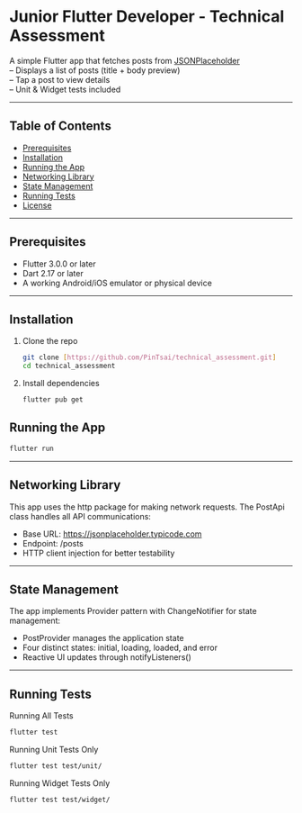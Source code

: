 # Junior Flutter Developer - Technical Assessment

A simple Flutter app that fetches posts from [JSONPlaceholder](https://jsonplaceholder.typicode.com)  
– Displays a list of posts (title + body preview)  
– Tap a post to view details  
– Unit & Widget tests included


---

## Table of Contents

- [Prerequisites](#prerequisites)  
- [Installation](#installation)  
- [Running the App](#running-the-app)  
- [Networking Library](#networking-library)  
- [State Management](#state-management)  
- [Running Tests](#running-tests)  
- [License](#license)  

---

## Prerequisites
- Flutter 3.0.0 or later  
- Dart 2.17 or later  
- A working Android/iOS emulator or physical device

---

## Installation
1. Clone the repo  
   ```bash
   git clone [https://github.com/PinTsai/technical_assessment.git]
   cd technical_assessment
2. Install dependencies
   ```bash
   flutter pub get
   
## Running the App
   ```bash
   flutter run
   ```

---

## Networking Library

This app uses the http package for making network requests. The PostApi class handles all API communications:
- Base URL: https://jsonplaceholder.typicode.com
- Endpoint: /posts
- HTTP client injection for better testability

---

## State Management

The app implements Provider pattern with ChangeNotifier for state management:
- PostProvider manages the application state
- Four distinct states: initial, loading, loaded, and error
- Reactive UI updates through notifyListeners()

---

## Running Tests

Running All Tests
```bash
flutter test
```

Running Unit Tests Only
```bash
flutter test test/unit/
```

Running Widget Tests Only
```bash
flutter test test/widget/
```



